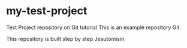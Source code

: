 # my-test-project
Test Project repository on Git tutorial
This is an example repository Git.

This repository is built step by step Jesutomisin.
